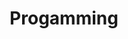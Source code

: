 ---
title: "Progamming"
layout: categories
permalink: /categories/
author_profile: true
sidebar_main: true
---
